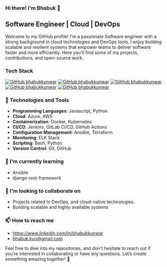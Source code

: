 ### Hi there! I'm Bhabuk 👋

## Software Engineer | Cloud | DevOps

Welcome to my GitHub profile! I'm a passionate Software engineer with a strong background in cloud technologies and DevOps tools. I enjoy building scalable and resilient systems that empower teams to deliver software faster and more efficiently. Here you'll find some of my projects, contributions, and open-source work.

### Tech Stack
[![GitHub bhabukkunwar](https://img.shields.io/badge/Azure-%23007FFF?style=for-the-badge&logoColor=white)](https://azure.microsoft.com)
[![GitHub bhabukkunwar](https://img.shields.io/badge/Amazon_AWS-FF9900?style=for-the-badge&logo=amazonaws&logoColor=white)](https://aws.amazon.com/)
[![GitHub bhabukkunwar](https://img.shields.io/badge/Terraform-7B42BC?style=for-the-badge&logo=terraform&logoColor=white)](https://terraform.io)
[![GitHub bhabukkunwar](https://img.shields.io/badge/Docker-2CA5E0?style=for-the-badge&logo=docker&logoColor=white)](https://docker.com/)
[![GitHub bhabukkunwar](https://img.shields.io/badge/Kubernetes-%233970e4?style=for-the-badge&logo=kubernetes&logoColor=white)](https://kubernetes.io/)

### 🔧 Technologies and Tools

- **Programming Languages**: Javascript, Python
- **Cloud**: Azure, AWS
- **Containerization**: Docker, Kubernetes
- **CI/CD**: Jenkins, GitLab CI/CD, GitHub Actions
- **Configuration Management**: Ansible, Terraform
- **Monitoring**: ELK Stack
- **Scripting**: Bash, Python
- **Version Control**: Git, GitHub

### 🌱 I'm currently learning

- Ansible
- django-rest-framework

### 👯 I'm looking to collaborate on

- Projects related to DevOps, and cloud-native technologies.
- Building scalable and highly available systems

### 📫 How to reach me

- https://www.linkedin.com/in/bhabukkunwar
- bhabuk.kun@gmail.com


Feel free to dive into my repositories, and don't hesitate to reach out if you’re interested in collaborating or have any questions. Let’s create something amazing together! 🚀
